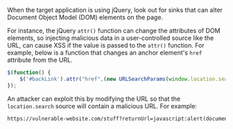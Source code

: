 When the target application is using jQuery, look out for sinks that can alter Document Object Model (DOM) elements on the page.

For instance, the jQuery `attr()` function can change the attributes of DOM elements, so injecting malicious data in a user-controlled source like the URL, can cause XSS if the value is passed to the `attr()` function. For example, below is a function that changes an anchor element's `href` attribute from the URL.
```js
$(function() {
	$('#backLink').attr("href",(new URLSearchParams(window.location.search)).get('returnUrl'));
});
```
An attacker can exploit this by modifying the URL so that the `location.search` source will contain a malicious URL. For example:
```txt
https://vulnerable-website.com/stuff?returnUrl=javascript:alert(document.domain)
```